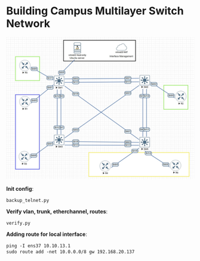 # Building Campus Multilayer Switch Network

![Topology](/BCMSN/DBM_Inc_Campus_Diagram_lab.JPG)

**Init config**:
```
backup_telnet.py
```

**Verify vlan, trunk, etherchannel, routes**:
```
verify.py
```

**Adding route for local interface**:
```
ping -I ens37 10.10.13.1
sudo route add -net 10.0.0.0/8 gw 192.168.20.137
```